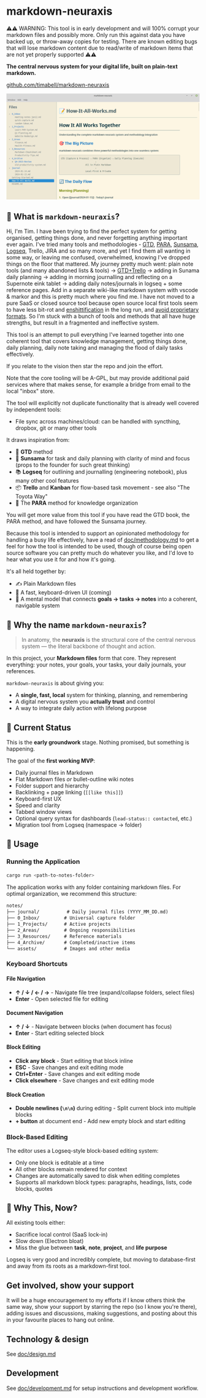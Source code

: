 # markdown-neuraxis

⚠️⚠️ WARNING: This tool is in early development and will 100% corrupt your markdown files and possibly more. Only run this against data you have backed up, or throw-away copies for testing. There are known editing bugs that will lose markdown content due to read/write of markdown items that are not yet properly supported ⚠️⚠️

**The central nervous system for your digital life, built on plain-text markdown.**

[github.com/timabell/markdown-neuraxis](https://github.com/timabell/markdown-neuraxis)

![](doc/screenshot-of-app.png)

## 🧠 What is `markdown-neuraxis`?

Hi, I'm Tim. I have been trying to find the perfect system for getting organised, getting things done, and never forgetting anything important ever again. I've tried many tools and methodologies - [GTD](https://en.wikipedia.org/wiki/Getting_Things_Done), [PARA](https://fortelabs.com/blog/para/), [Sunsama](https://www.sunsama.com/), [Logseq](https://fortelabs.com/blog/para/), Trello, JIRA and so many more, and yet I find them all wanting in some way, or leaving me confused, overwhelmed, knowing I've dropped things on the floor that mattered. My journey pretty much went: plain note tools (and many abandoned lists & tools) -> [GTD+Trello](https://0x5.uk/2023/06/01/text-based-tools-the-ultimate-format-for-everything/) -> adding in Sunama daily planning -> adding in morning journalling and reflecting on a Supernote eink tablet -> adding daily notes/journals in logseq + some reference pages. Add in a separate wiki-like markdown system with vscode & markor and this is pretty much where you find me. I have not moved to a pure SaaS or closed source tool because open source local first tools seem to have less bit-rot and [enshittification](https://en.wikipedia.org/wiki/Enshittification) in the long run, and [avoid proprietary formats](https://0x5.uk/2023/06/01/text-based-tools-the-ultimate-format-for-everything/). So I'm stuck with a bunch of tools and methods that all have huge strengths, but result in a fragmented and ineffective system.

This tool is an attempt to pull everything I've learned together into one coherent tool that covers knowledge management, getting things done, daily planning, daily note taking and managing the flood of daily tasks effectively.

If you relate to the vision then star the repo and join the effort.

Note that the core tooling will be A-GPL, but may provide additional paid services where that makes sense, for example a bridge from email to the local "inbox" store.

The tool will explicitly not duplicate functionality that is already well covered by independent tools:

- File sync across machines/cloud: can be handled with syncthing, dropbox, git or many other tools

It draws inspiration from:

- 🧘 **GTD** method
- 🌅 **Sunsama** for task and daily planning with clarity of mind and focus (props to the founder for such great thinking)
- 📚 **Logseq** for outlining and journalling (engineering notebook), plus many other cool features
- 📦 **Trello** and **Kanban** for flow-based task movement - see also "The Toyota Way"
- 🧠 The **PARA** method for knowledge organization

You will get more value from this tool if you have read the GTD book, the PARA method, and have followed the Sunsama journey.

Because this tool is intended to support an opinionated methodology for handling a busy life effectively, have a read of [doc/methodology.md](doc/methodology.md) to get a feel for how the tool is intended to be used, though of course being open source software you can pretty much do whatever you like, and I'd love to hear what you use it for and how it's going.

It's all held together by:

- ✍️ Plain Markdown files
- 🧩 A fast, keyboard-driven UI (coming)
- 🧠 A mental model that connects **goals → tasks → notes** into a coherent, navigable system

## 🧬 Why the name `markdown-neuraxis`?

> In anatomy, the **neuraxis** is the structural core of the central nervous system — the literal backbone of thought and action.

In this project, your **Markdown files** form that core. They represent everything: your notes, your goals, your tasks, your daily journals, your references.

`markdown-neuraxis` is about giving you:
- A **single, fast, local** system for thinking, planning, and remembering
- A digital nervous system you **actually trust** and control
- A way to integrate daily action with lifelong purpose

## 🚧 Current Status

This is the **early groundwork** stage. Nothing promised, but something is happening.

The goal of the **first working MVP**:
- Daily journal files in Markdown
- Flat Markdown files *or* bullet-outline wiki notes
- Folder support and hierarchy
- Backlinking + page linking (`[[like this]]`)
- Keyboard-first UX
- Speed and clarity
- Tabbed window views
- Optional query syntax for dashboards (`lead-status:: contacted`, etc.)
- Migration tool from Logseq (namespace → folder)

## 📖 Usage

### Running the Application
```bash
cargo run <path-to-notes-folder>
```

The application works with any folder containing markdown files. For optimal organization, we recommend this structure:
```
notes/
├── journal/          # Daily journal files (YYYY_MM_DD.md)  
├── 0_Inbox/         # Universal capture folder
├── 1_Projects/      # Active projects
├── 2_Areas/         # Ongoing responsibilities
├── 3_Resources/     # Reference materials
├── 4_Archive/       # Completed/inactive items
└── assets/          # Images and other media
```

### Keyboard Shortcuts

#### File Navigation
- **↑ / ↓ / ← / →** - Navigate file tree (expand/collapse folders, select files)
- **Enter** - Open selected file for editing

#### Document Navigation
- **↑ / ↓** - Navigate between blocks (when document has focus)
- **Enter** - Start editing selected block

#### Block Editing
- **Click any block** - Start editing that block inline
- **ESC** - Save changes and exit editing mode
- **Ctrl+Enter** - Save changes and exit editing mode
- **Click elsewhere** - Save changes and exit editing mode  

#### Block Creation
- **Double newlines (`\n\n`)** during editing - Split current block into multiple blocks
- **+ button** at document end - Add new empty block and start editing

### Block-Based Editing

The editor uses a Logseq-style block-based editing system:
- Only one block is editable at a time
- All other blocks remain rendered for context
- Changes are automatically saved to disk when editing completes
- Supports all markdown block types: paragraphs, headings, lists, code blocks, quotes

## 🌱 Why This, Now?

All existing tools either:

- Sacrifice local control (SaaS lock-in)
- Slow down (Electron bloat)
- Miss the glue between **task**, **note**, **project**, and **life purpose**

Logseq is very good and incredibly complete, but moving to database-first and away from its roots as a markdown-first tool.

## Get involved, show your support

It will be a huge encouragement to my efforts if I know others think the same way, show your support by starring the repo (so I know you're there), adding issues and discussions, making suggestions, and posting about this in your favourite places to hang out online.

## Technology & design

See [doc/design.md](doc/design.md)

## Development

See [doc/development.md](doc/development.md) for setup instructions and development workflow.
